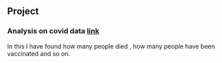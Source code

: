 ## Project 

### Analysis on covid data [link](https://github.com/ramashish786/Project/blob/main/Analysis%20on%20covid%20data.ipynb)

In this I have found how many people died , how many people have been vaccinated and so on.

